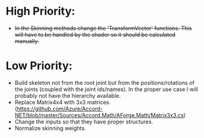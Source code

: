 # High Priority:
- ~~In the Skinning methods change the 'TransformVector' functions. This will have to be handled by the shader so it should be calculated manually.~~



# Low Priority:
- Build skeleton not from the root joint but from the positions/rotations of the joints (coupled with the joint ids/names). In the proper use case I will probably not have the hierarchy available.
- Replace Matrix4x4 with 3x3 matrices. (https://github.com/Azure/Accord-NET/blob/master/Sources/Accord.Math/AForge.Math/Matrix3x3.cs)
- Change the inputs so that they have proper structures.
- Normalize skinning weights.